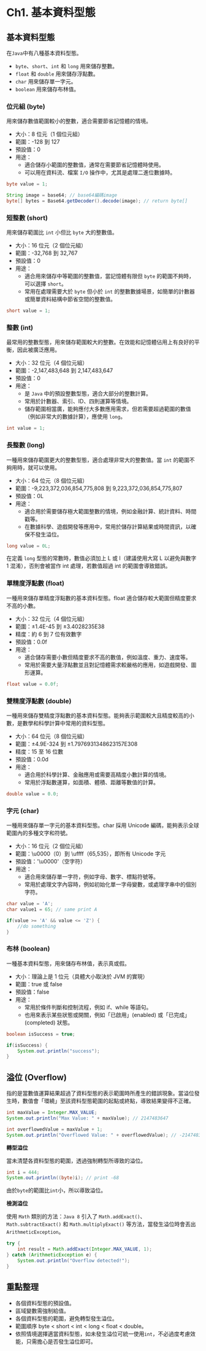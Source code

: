 # Ch1. 基本資料型態

## 基本資料型態

在`Java`中有八種基本資料型態。

- `byte`、`short`、`int` 和 `long` 用來儲存整數。
- `float` 和 `double` 用來儲存浮點數。
- `char` 用來儲存單一字元。
- `boolean` 用來儲存布林值。

### 位元組 (byte)

用來儲存數值範圍較小的整數，適合需要節省記憶體的情境。

- 大小：8 位元（1 個位元組）
- 範圍：-128 到 127
- 預設值：0
- 用途：
  - 適合儲存小範圍的整數值，通常在需要節省記憶體時使用。
  - 可以用在資料流、檔案 `I/O` 操作中，尤其是處理二進位數據時。

```java
byte value = 1;

String image = base64; // base64編碼image
byte[] bytes = Base64.getDecoder().decode(image); // return byte[]
```

### 短整數 (short)

用來儲存範圍比 `int` 小但比 `byte` 大的整數值。

- 大小：16 位元（2 個位元組）
- 範圍：-32,768 到 32,767
- 預設值：0
- 用途：
  - 適合用來儲存中等範圍的整數值，當記憶體有限但 `byte` 的範圍不夠時，可以選擇 `short`。
  - 常用在處理需要大於 `byte` 但小於 `int` 的整數數據場景，如簡單的計數器或簡單資料結構中節省空間的整數值。

```java
short value = 1;
```

### 整數 (int)

最常用的整數型態，用來儲存範圍較大的整數。在效能和記憶體佔用上有良好的平衡，因此被廣泛應用。

- 大小：32 位元（4 個位元組）
- 範圍：-2,147,483,648 到 2,147,483,647
- 預設值：0
- 用途：
  - 是 `Java` 中的預設整數型態，適合大部分的整數計算。
  - 常用於計數器、索引、ID、四則運算等情境。
  - 儲存範圍相當廣，能夠應付大多數應用需求，但若需要超過範圍的數值（例如非常大的數據計算），應使用 `long`。

```java
int value = 1;
```

### 長整數 (long)

一種用來儲存範圍更大的整數型態，適合處理非常大的整數值。當 `int` 的範圍不夠用時，就可以使用。

- 大小：64 位元（8 個位元組）
- 範圍：-9,223,372,036,854,775,808 到 9,223,372,036,854,775,807
- 預設值：0L
- 用途：
  - 適合用於需要儲存極大範圍整數的情境，例如金融計算、統計資料、時間戳等。
  - 在數據科學、遊戲開發等應用中，常用於儲存計算結果或時間資訊，以確保不發生溢位。

```java
long value = 0L;
```

在定義 `long` 型態的常數時，數值必須加上 L 或 l（建議使用大寫 L 以避免與數字 1 混淆），否則會被當作 int 處理，若數值超過 int 的範圍會導致錯誤。

### 單精度浮點數 (float)

一種用來儲存單精度浮點數的基本資料型態。float 適合儲存較大範圍但精度要求不高的小數。

- 大小：32 位元（4 個位元組）
- 範圍：±1.4E-45 到 ±3.4028235E38
- 精度：約 6 到 7 位有效數字
- 預設值：0.0f
- 用途：
  - 適合儲存需要小數但精度要求不高的數值，例如溫度、重力、速度等。
  - 常用於需要大量浮點數並且對記憶體需求較嚴格的應用，如遊戲開發、圖形運算。

```java
float value = 0.0f;
```

### 雙精度浮點數 (double)

一種用來儲存雙精度浮點數的基本資料型態。能夠表示範圍較大且精度較高的小數，是數學和科學計算中常用的資料型態。

- 大小：64 位元（8 個位元組）
- 範圍：±4.9E-324 到 ±1.7976931348623157E308
- 精度：15 至 16 位數
- 預設值：0.0d
- 用途：
  - 適合用於科學計算、金融應用或需要高精度小數計算的情境。
  - 常用於浮點數運算，如面積、體積、距離等數值的計算。

```java
double value = 0.0;
```

### 字元 (char)

一種用來儲存單一字元的基本資料型態。char 採用 Unicode 編碼，能夠表示全球範圍內的多種文字和符號。

- 大小：16 位元（2 個位元組）
- 範圍：\u0000（0）到 \uffff（65,535），即所有 Unicode 字元
- 預設值：'\u0000'（空字符）
- 用途：
  - 適合用來儲存單一字符，例如字母、數字、標點符號等。
  - 常用於處理文字內容時，例如初始化單一字母變數，或處理字串中的個別字符。

```java
char value = 'A';
char value1 = 65; // same print A

if(value >= 'A' && value <= 'Z') {
    //do something
}

```

### 布林 (boolean)

一種基本資料型態，用來儲存布林值，表示真或假。

- 大小：理論上是 1 位元（具體大小取決於 JVM 的實現）
- 範圍：true 或 false
- 預設值：false
- 用途：
  - 常用於條件判斷和控制流程，例如 if、while 等語句。
  - 也用來表示某些狀態或開關，例如「已啟用」(enabled) 或「已完成」(completed) 狀態。

```java
boolean isSuccess = true;

if(isSuccess) {
    System.out.println("success");  
}
```

## 溢位 (Overflow)

指的是當數值運算結果超過了資料型態的表示範圍時所產生的錯誤現象。當溢位發生時，數值會「環繞」至該資料型態範圍的起點或終點，導致結果變得不正確。

```java
int maxValue = Integer.MAX_VALUE;
System.out.println("Max Value: " + maxValue); // 2147483647

int overflowedValue = maxValue + 1;
System.out.println("Overflowed Value: " + overflowedValue); // -2147483648
```

**轉型溢位**

當未清楚各資料型態的範圍，透過強制轉型所導致的溢位。

```java
int i = 444;
System.out.println((byte)i); // print -68
```
由於`byte`的範圍比`int`小，所以導致溢位。

**檢測溢位**

使用 `Math` 類別的方法：`Java 8` 引入了 `Math.addExact()`、`Math.subtractExact()` 和 `Math.multiplyExact()` 等方法，當發生溢位時會丟出 `ArithmeticException`。

```java
try {
    int result = Math.addExact(Integer.MAX_VALUE, 1);
} catch (ArithmeticException e) {
    System.out.println("Overflow detected!");
}
```


## 重點整理

- 各個資料型態的預設值。
- 區域變數需強制給值。
- 各個資料型態的範圍，避免轉型發生溢位。
- 範圍順序 byte < short < int < long < float < double。
- 依照情境選擇適當資料型態，如未發生溢位可統一使用`int`，不必過度考慮效能，只需擔心是否發生溢位即可。






